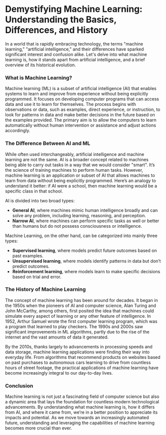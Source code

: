 # Demystifying Machine Learning: Understanding the Basics, Differences, and History

In a world that is rapidly embracing technology, the terms "machine learning," "artificial intelligence," and their differences have sparked significant interest and confusion alike. Let's delve into what machine learning is, how it stands apart from artificial intelligence, and a brief overview of its historical evolution.

### What is Machine Learning?

Machine learning (ML) is a subset of artificial intelligence (AI) that enables systems to learn and improve from experience without being explicitly programmed. It focuses on developing computer programs that can access data and use it to learn for themselves. The process begins with observations or data, such as examples, direct experience, or instruction, to look for patterns in data and make better decisions in the future based on the examples provided. The primary aim is to allow the computers to learn automatically without human intervention or assistance and adjust actions accordingly.

### The Difference Between AI and ML

While often used interchangeably, artificial intelligence and machine learning are not the same. AI is a broader concept related to machines being able to carry out tasks in a way that we would consider "smart". It’s the science of training machines to perform human tasks. However, machine learning is an application or subset of AI that allows machines to learn from data without being explicitly programmed. Here’s an analogy to understand it better: if AI were a school, then machine learning would be a specific class in that school.

AI is divided into two broad types:
- **General AI**, where machines mimic human intelligence broadly and can solve any problem, including learning, reasoning, and perception.
- **Narrow AI**, where machines can perform specific tasks as well or better than humans but do not possess consciousness or intelligence.

Machine Learning, on the other hand, can be categorized into mainly three types:
- **Supervised learning**, where models predict future outcomes based on past examples.
- **Unsupervised learning**, where models identify patterns in data but don’t predict outcomes.
- **Reinforcement learning**, where models learn to make specific decisions based on trial and error.

### The History of Machine Learning

The concept of machine learning has been around for decades. It began in the 1950s when the pioneers of AI and computer science, Alan Turing and John McCarthy, among others, first posited the idea that machines could simulate every aspect of learning or any other feature of intelligence. In 1952, Arthur Samuel wrote the first computer learning program, which was a program that learned to play checkers. The 1990s and 2000s saw significant improvements in ML algorithms, partly due to the rise of the internet and the vast amounts of data it generated.

By the 2010s, thanks largely to advancements in processing speeds and data storage, machine learning applications were finding their way into everyday life. From algorithms that recommend products on websites based on past purchases to autonomous cars learning to drive from countless hours of street footage, the practical applications of machine learning have become increasingly integral to our day-to-day lives.

### Conclusion

Machine learning is not just a fascinating field of computer science but also a dynamic area that lays the foundation for countless modern technological advancements. By understanding what machine learning is, how it differs from AI, and where it came from, we’re in a better position to appreciate its impacts and potential. As we move towards an increasingly automated future, understanding and leveraging the capabilities of machine learning becomes more crucial than ever.
